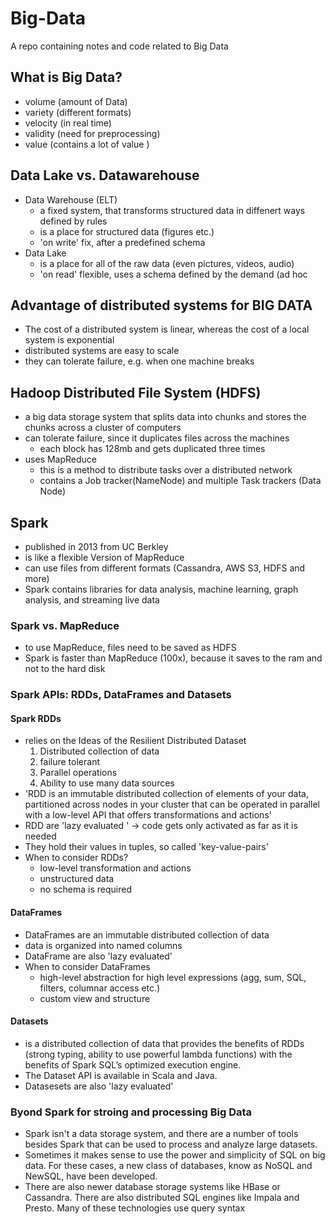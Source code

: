 # Big-Data
A repo containing notes and code related to Big Data

## What is Big Data?
- volume (amount of Data)
- variety (different formats)
- velocity (in real time)
- validity (need for preprocessing)
- value (contains a lot of value )

## Data Lake vs. Datawarehouse
- Data Warehouse (ELT)
    - a fixed system, that transforms structured data in diffenert ways defined by rules
    - is a place for structured data (figures etc.)
    - 'on write' fix, after a predefined schema
- Data Lake
    - is a place for all of the raw data (even pictures, videos, audio)
    - 'on read' flexible, uses a schema defined by the demand (ad hoc

## Advantage of distributed systems for BIG DATA
- The cost of a distributed system is linear, whereas the cost of a local system is exponential
- distributed systems are easy to scale
- they can tolerate failure, e.g. when one machine breaks

## Hadoop Distributed File System (HDFS)
- a big data storage system that splits data into chunks and stores the chunks across a cluster of computers
- can tolerate failure, since it duplicates files across the machines
    - each block has 128mb and gets duplicated three times
- uses MapReduce
    - this is a method to distribute tasks over a distributed network
    - contains a Job tracker(NameNode) and multiple Task trackers (Data Node)

## Spark
- published in  2013 from UC Berkley
- is like a flexible Version of MapReduce
- can use files from different formats (Cassandra, AWS S3, HDFS and more)
- Spark contains libraries for data analysis, machine learning, graph analysis, and streaming live data

### Spark vs. MapReduce
- to use MapReduce, files need to be saved as HDFS
- Spark is faster than MapReduce (100x), because it saves to the ram and not to the hard disk

### Spark APIs: RDDs, DataFrames and Datasets

#### Spark RDDs
- relies on the Ideas of the Resilient Distributed Dataset
    1. Distributed collection of data
    2. failure tolerant
    3. Parallel operations
    4. Ability to use many data sources
- 'RDD is an immutable distributed collection of elements of your data, partitioned across nodes in your cluster that can be operated in parallel with a low-level API that offers transformations and actions'
- RDD are 'lazy evaluated ' → code gets only activated as far as it is needed
- They hold their values in tuples, so called 'key-value-pairs'
- When to consider RDDs?
    - low-level transformation and actions
    - unstructured data
    - no schema is required

#### DataFrames
- DataFrames are an immutable distributed collection of data
- data is organized into named columns
- DataFrame are also 'lazy evaluated'
- When to consider DataFrames
    - high-level abstraction for high level expressions (agg, sum, SQL, filters, columnar access  etc.)
    - custom view and structure

#### Datasets
- is a distributed collection of data that provides the benefits of RDDs (strong typing, ability to use powerful lambda functions) with the benefits of Spark SQL’s optimized execution engine.
- The Dataset API is available in Scala and Java.
- Datasesets are also 'lazy evaluated'


### Byond Spark for stroing and processing Big Data
- Spark isn't a data storage system, and there are a number of tools besides Spark that can be used to process and analyze large datasets.
- Sometimes it makes sense to use the power and simplicity of SQL on big data. For these cases, a new class of databases, know as NoSQL and NewSQL, have been developed.
- There are also newer database storage systems like HBase or Cassandra. There are also distributed SQL engines like Impala and Presto. Many of these technologies use query syntax